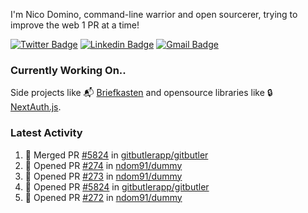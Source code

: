 
I'm Nico Domino, command-line warrior and open sourcerer, trying to improve the web 1 PR at a time!

[![Twitter Badge](https://img.shields.io/badge/-@ndom91-1ca0f1?style=flat-square&labelColor=1ca0f1&logo=twitter&logoColor=white&link=https://twitter.com/ndom91)](https://twitter.com/ndom91) [![Linkedin Badge](https://img.shields.io/badge/-ndom91-blue?style=flat-square&logo=Linkedin&logoColor=white&link=https://www.linkedin.com/in/ndom91/)](https://www.linkedin.com/in/ndom91/) [![Gmail Badge](https://img.shields.io/badge/-yo@ndo.dev-c14438?style=flat-square&logo=mail.ru&logoColor=white&link=mailto:yo@ndo.dev)](mailto:yo@ndo.dev)

### Currently Working On..

Side projects like 📬 [Briefkasten](https://briefkastenhq.com) and opensource libraries like 🔒 [NextAuth.js](https://github.com/nextauthjs/next-auth).

<!--START_SECTION_PROFILE_VIEWS:readme-info-->
<!--END_SECTION_PROFILE_VIEWS:readme-info-->

<!--START_SECTION_DAILY_COMMIT:readme-info-->
<!--END_SECTION_DAILY_COMMIT:readme-info-->

<!--START_SECTION_WEEKLY_COMMIT:readme-info-->
<!--END_SECTION_WEEKLY_COMMIT:readme-info-->

### Latest Activity

<!--START_SECTION:activity-->
1. 🎉 Merged PR [#5824](https://github.com/gitbutlerapp/gitbutler/pull/5824) in [gitbutlerapp/gitbutler](https://github.com/gitbutlerapp/gitbutler)
2. 💪 Opened PR [#274](https://github.com/ndom91/dummy/pull/274) in [ndom91/dummy](https://github.com/ndom91/dummy)
3. 💪 Opened PR [#273](https://github.com/ndom91/dummy/pull/273) in [ndom91/dummy](https://github.com/ndom91/dummy)
4. 💪 Opened PR [#5824](https://github.com/gitbutlerapp/gitbutler/pull/5824) in [gitbutlerapp/gitbutler](https://github.com/gitbutlerapp/gitbutler)
5. 💪 Opened PR [#272](https://github.com/ndom91/dummy/pull/272) in [ndom91/dummy](https://github.com/ndom91/dummy)
<!--END_SECTION:activity-->
